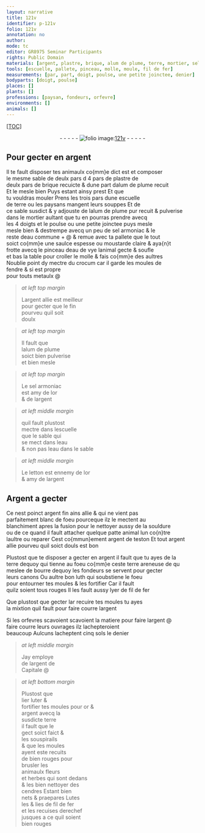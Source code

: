 ```yaml
---
layout: narrative
title: 121v
identifier: p-121v
folio: 121v
annotation: no
author:
mode: tc
editor: GR8975 Seminar Participants
rights: Public Domain
materials: [argent, plastre, brique, alum de plume, terre, mortier, sel armoniac, eau commune, moustarde, eau de vye, crocum, metaulx, or, eau, letton, Argent, argent de teston, bourre, luth, fer, cendres]
tools: [escuelle, pallete, pinceau, molle, moule, fil de fer]
measurements: [par, part, doigt, poulse, une petite joinctee, denier]
bodyparts: [doigt, poulse]
places: []
plants: []
professions: [paysan, fondeurs, orfevre]
environments: []
animals: []
---
```


<p><a href="{{ site.baseurl }}/diplomatic/">[TOC]</a></p><div class="folio" align="center">- - - - - <a href="http://gallica.bnf.fr/ark:/12148/btv1b10500001g/f248.item.r=" target="_blank"><img src="https://cu-mkp.github.io/2017-workshop-edition/assets/photo-icon.png" alt="folio image: " style="display:inline-block; margin-bottom:-3px;"/>121v</a> - - - - - </div>  
  

## Pour gecter en <span class="m">argent</span>

 
Il te fault disposer tes animaulx co{mm}e dict est et composer<br/> le mesme sable de <span class="del">deulx <span class="ms">par</span>s d</span> 4 <span class="ms">par</span>s de <span class="m">plastre</span> de<br/> deulx <span class="ms">par</span>s de <span class="m">brique</span> recuicte & dune <span class="ms">part</span> d<span class="m">alum <span class="add">de plume</span></span> recuit<br/> Et le mesle bien Puys estant ainsy prest Et que<br/> tu vouldras mouler Prens les trois <span class="ms">par</span>s dune <span class="tl">escuelle</span><br/> de <span class="m">terre</span> ou les <span class="pro">paysan</span>s mangent leurs souppes Et de<br/> ce sable susdict & y adjouste de l<span class="m">alum <span class="add">de plume</span></span> pur recuit & pulverise<br/> dans le <span class="m">mortier</span> aultant que tu en pourras prendre avecq<br/> les 4 <span class="ms"><span class="bp">doigt</span></span>s et le <span class="ms"><span class="bp">poulse</span></span> ou <span class="ms">une petite joinctee</span> puys mesle<br/> mesle bien & destrempe avecq un peu de <span class="m">sel armoniac</span> & le<br/> reste d<span class="m">eau commune</span> \+ @ & remue avec ta <span class="tl">pallete</span> que le tout<br/> soict co{mm}e une saulce espesse ou <span class="m">moustarde</span> claire & aya{n}t<br/> frotte avecq le <span class="tl">pinceau</span> d<span class="m">eau de vye</span> lanimal gecte & soufle<br/> et bas la table pour croller le <span class="tl">molle</span> & fais co{mm}e des aultres<br/> <span class="add">Noublie point dy mectre du <span class="m">crocum</span> car il garde les <span class="tl">moule</span>s de<br/> fendre & si est propre<br/> pour touts <span class="m">metaulx</span></span> @
 
> *at left top margin*
> 
> 
>   L<span class="m">argent</span> allie est meilleur<br/> pour gecter que le fin<br/> pourveu quil soit<br/> doulx
 
> *at left top margin*
> 
> 
>   Il fault que<br/> l<span class="m">alum de plume</span><br/> soict bien pulverise<br/> et bien mesle
 
> *at left top margin*
> 
> 
>   Le <span class="m">sel armoniac</span><br/> est amy de l<span class="m">or</span><br/> & de l<span class="m">argent</span>
 
> *at left middle margin*
> 
> 
>   quil fault plustost<br/> mectre dans l<span class="tl">escuelle</span><br/> que le sable qui<br/> se mect dans l<span class="m">eau</span><br/> & non pas l<span class="m">eau</span> dans le sable
 
> *at left middle margin*
> 
> 
>   Le <span class="m">letton</span> est ennemy de l<span class="m">or</span><br/> & amy de l<span class="m">argent</span>
 
 
  

## <span class="m">Argent</span> a gecter

 
Ce nest poinct <span class="m">argent</span> fin ains allie & qui ne vient pas<br/> parfaitement blanc de foeu pourceque ilz le mectent au<br/> blanchiment apres la fusion pour le nettoyer aussy de la souldure<br/> <span class="del">ou de ce</span> quand il fault attacher quelque <span class="del">patte</span> animal lun co{n}tre<br/> laultre ou reparer Cest co{mmun}ement <span class="m">argent de teston</span> Et tout <span class="m">argent</span><br/> allie pourveu quil soict douls est bon
 
Plustost que te disposer a gecter <span class="add">en <span class="m">argent</span></span> il fault que tu ayes de la<br/> <span class="m">terre</span> <span class="del">dequoy</span> qui tienne au foeu co{mm}e ceste <span class="m">terre</span> areneuse <span class="del">de qu</span><br/> meslee de <span class="m">bourre</span> dequoy les <span class="pro">fondeurs</span> se servent pour gecter<br/> leurs canons Ou aultre bon <span class="m">luth</span> qui soubstiene le foeu<br/> pour entourner tes <span class="tl">moule</span>s & les fortifier Car il fault<br/> quilz soient tous rouges Il les fault aussy lyer de <span class="tl">fil de <span class="m">fer</span></span> 
 
 Que plustost que <span class="del">gecter lar</span> recuire tes <span class="tl">moule</span>s tu ayes<br/> la mixtion quil fault pour faire courre l<span class="m">argent</span> 
 
 Si les <span class="pro">orfevre</span>s scavoient scavoient la matiere pour faire l<span class="m">argent</span> @<br/> faire courre leurs ouvrages ilz lachepteroient<br/> beaucoup Aulcuns lacheptent cinq <span class="cn">sol</span>s le <span class="ms">denier</span>
 
> *at left middle margin*
> 
> 
>   Jay employe<br/> de l<span class="m">argent</span> de<br/> Capitale @ 
 
> *at left bottom margin*
> 
> 
>   Plustost que<br/> <span class="del">lier</span> luter &<br/> fortifier tes <span class="tl">moule</span>s pour <span class="m">or</span> &<br/> <span class="m">argent</span> avecq la<br/> susdicte <span class="m">terre</span><br/> il fault que le<br/> gect soict faict &<br/> les souspirails<br/> & que les <span class="tl">moule</span>s<br/> ayent este recuits<br/> <span class="del">de</span> bien rouges pour<br/> brusler les<br/> animaulx fleurs<br/> et herbes qui sont dedans<br/> & les bien nettoyer des<br/> <span class="m">cendres</span> Estant bien<br/> nets & praepares Lutes<br/> les & lies de <span class="tl">fil de <span class="m">fer</span></span><br/> et les recuises derechef<br/> jusques a ce quil soient<br/> bien rouges
 
